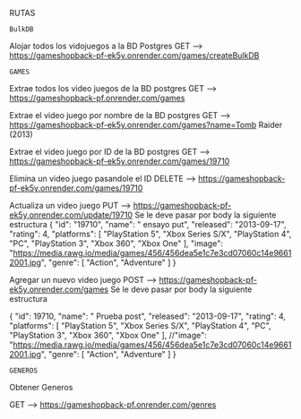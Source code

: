 RUTAS

    BulkDB

Alojar todos los vidojuegos a la BD Postgres
GET --> https://gameshopback-pf-ek5y.onrender.com/games/createBulkDB


    GAMES
Extrae todos los video juegos de la BD postgres
GET -->  https://gameshopback-pf.onrender.com/games	


Extrae el video juego por nombre de la BD postgres
GET --> https://gameshopback-pf-ek5y.onrender.com/games?name=Tomb Raider (2013)


Extrae el video juego por ID de la BD postgres
GET --> https://gameshopback-pf-ek5y.onrender.com/games/19710

Elimina un video juego pasandole el ID
DELETE --> https://gameshopback-pf-ek5y.onrender.com/games/19710


Actualiza un video juego
PUT --> https://gameshopback-pf-ek5y.onrender.com/update/19710
Se le deve pasar por body la siguiente estructura
{
        "id": "19710",
        "name": " ensayo put",
        "released": "2013-09-17",
        "rating": 4,
        "platforms": [
            "PlayStation 5",
            "Xbox Series S/X",
            "PlayStation 4",
            "PC",
            "PlayStation 3",
            "Xbox 360",
            "Xbox One"
        ],
        "image": "https://media.rawg.io/media/games/456/456dea5e1c7e3cd07060c14e96612001.jpg",
        "genre": [
            "Action",
            "Adventure"
        ]
    }


Agregar un nuevo video juego
POST --> https://gameshopback-pf-ek5y.onrender.com/games
Se le deve pasar por body la siguiente estructura

{
    "id": 19710,
        "name": " Prueba post",
        "released": "2013-09-17",
        "rating": 4,
        "platforms": [
            "PlayStation 5",
            "Xbox Series S/X",
            "PlayStation 4",
            "PC",
            "PlayStation 3",
            "Xbox 360",
            "Xbox One"
        ],
        //"image": "https://media.rawg.io/media/games/456/456dea5e1c7e3cd07060c14e96612001.jpg",
        "genre": [
            "Action",
            "Adventure"
        ]
    }




    GENEROS


Obtener Generos

GET --> https://gameshopback-pf.onrender.com/genres



